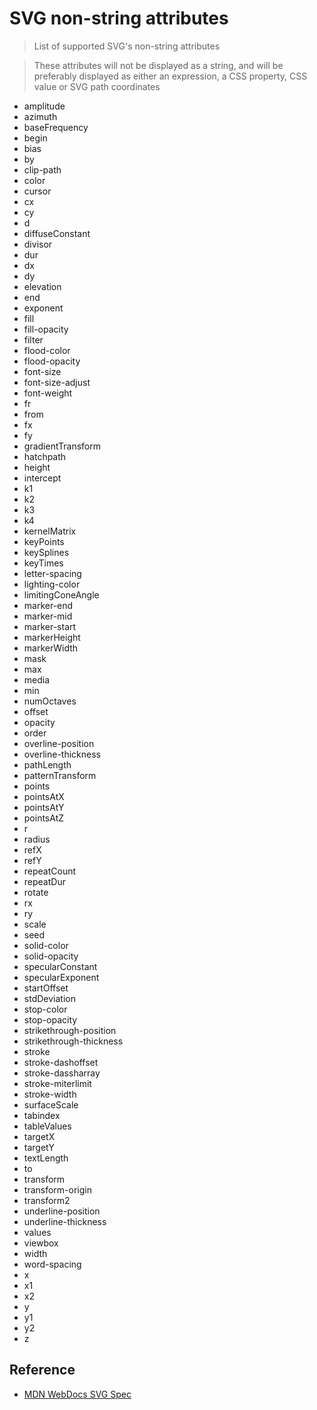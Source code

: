 # SVG non-string attributes

> List of supported SVG's non-string attributes

> These attributes will not be displayed as a string, and will be preferably displayed as either an expression, a CSS property, CSS value or SVG path coordinates

- amplitude
- azimuth
- baseFrequency
- begin
- bias
- by
- clip-path
- color
- cursor
- cx
- cy
- d
- diffuseConstant
- divisor
- dur
- dx
- dy
- elevation
- end
- exponent
- fill
- fill-opacity
- filter
- flood-color
- flood-opacity
- font-size
- font-size-adjust
- font-weight
- fr
- from
- fx
- fy
- gradientTransform
- hatchpath
- height
- intercept
- k1
- k2
- k3
- k4
- kernelMatrix
- keyPoints
- keySplines
- keyTimes
- letter-spacing
- lighting-color
- limitingConeAngle
- marker-end
- marker-mid
- marker-start
- markerHeight
- markerWidth
- mask
- max
- media
- min
- numOctaves
- offset
- opacity
- order
- overline-position
- overline-thickness
- pathLength
- patternTransform
- points
- pointsAtX
- pointsAtY
- pointsAtZ
- r
- radius
- refX
- refY
- repeatCount
- repeatDur
- rotate
- rx
- ry
- scale
- seed
- solid-color
- solid-opacity
- specularConstant
- specularExponent
- startOffset
- stdDeviation
- stop-color
- stop-opacity
- strikethrough-position
- strikethrough-thickness
- stroke
- stroke-dashoffset
- stroke-dassharray
- stroke-miterlimit
- stroke-width
- surfaceScale
- tabindex
- tableValues
- targetX
- targetY
- textLength
- to
- transform
- transform-origin
- transform2
- underline-position
- underline-thickness
- values
- viewbox
- width
- word-spacing
- x
- x1
- x2
- y
- y1
- y2
- z

## Reference

- [MDN WebDocs SVG Spec](https://developer.mozilla.org/en-US/docs/Web/SVG/Attribute)
